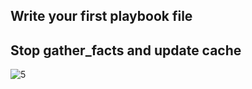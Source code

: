 ## Write your first playbook file
## Stop gather_facts and update cache
![5](https://user-images.githubusercontent.com/71722372/235515579-37391140-2eb3-4c9d-be20-fdcc282f4617.png)
